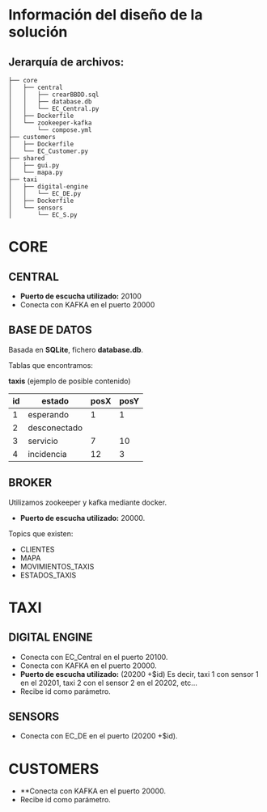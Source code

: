 # Información del diseño de la solución
## Jerarquía de archivos:
```
├── core
│   ├── central
│   │   ├── crearBBDD.sql
│   │   ├── database.db
│   │   └── EC_Central.py
│   ├── Dockerfile
│   └── zookeeper-kafka
│       └── compose.yml
├── customers
│   ├── Dockerfile
│   └── EC_Customer.py
├── shared
│   ├── gui.py
│   └── mapa.py
├── taxi
│   ├── digital-engine
│   │   └── EC_DE.py
│   ├── Dockerfile
│   └── sensors
│       └── EC_S.py
```
# CORE
## CENTRAL
- **Puerto de escucha utilizado:** 20100
- Conecta con KAFKA en el puerto 20000

## BASE DE DATOS
Basada en **SQLite**, fichero **database.db**.

Tablas que encontramos:

**taxis** (ejemplo de posible contenido)

|id|estado      |posX|posY|
|--|------------|----|----|
|1 |esperando   |1   |1   |
|2 |desconectado|    |    |
|3 |servicio    |7   |10  |
|4 |incidencia  |12  |3   |

## BROKER
Utilizamos zookeeper y kafka mediante docker.
- **Puerto de escucha utilizado:** 20000.

Topics que existen:
- CLIENTES
- MAPA
- MOVIMIENTOS_TAXIS
- ESTADOS_TAXIS

# TAXI
## DIGITAL ENGINE
- Conecta con EC_Central en el puerto 20100.
- Conecta con KAFKA en el puerto 20000.
- **Puerto de escucha utilizado:** (20200 +$id) Es decir, taxi 1 con sensor 1 en  el 20201, taxi 2 con el sensor 2 en el 20202, etc...
- Recibe id como parámetro.

## SENSORS
- Conecta con EC_DE en el puerto (20200 +$id).

# CUSTOMERS
- **Conecta con KAFKA en el puerto 20000.
- Recibe id como parámetro.

